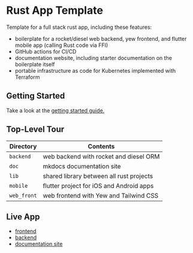 # Rust App Template

Template for a full stack rust app, including these features:

- boilerplate for a rocket/diesel web backend, yew frontend, and flutter mobile
  app (calling Rust code via FFI)
- GitHub actions for CI/CD
- documentation website, including starter documentation on the boilerplate
  itself
- portable infrastructure as code for Kubernetes implemented with Terraform

## Getting Started

Take a look at the [getting started guide.](./docs/src/setup.md)

## Top-Level Tour

| Directory   | Contents                                 |
| ----------- | ---------------------------------------- |
| `backend`   | web backend with rocket and diesel ORM   |
| `doc`       | mkdocs documentation site                |
| `lib`       | shared library between all rust projects |
| `mobile`    | flutter project for iOS and Android apps |
| `web_front` | web frontend with Yew and Tailwind CSS   |

## Live App

- [frontend](https://nyc-bike.jackdevries.com)
- [backend](https://nyc-bike-back.jackdevries.com)
- [documentation site](https://nyc-bike-doc.jackdevries.com)
